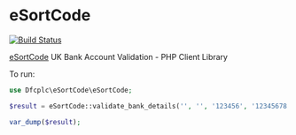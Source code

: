 # eSortCode

 [![Build Status](https://api.travis-ci.org/dfcplc/eSortCode.png)](https://travis-ci.org/dfcplc/eSortCode)

[eSortCode](http://www.etellect.com/products/payment-services) UK Bank Account Validation - PHP Client Library


To run:

```php
use Dfcplc\eSortCode\eSortCode;

$result = eSortCode::validate_bank_details('', '', '123456', '12345678');

var_dump($result);
```
